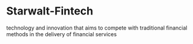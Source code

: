# Starwalt-Fintech
technology and innovation that aims to compete with traditional financial methods in the delivery of financial services
